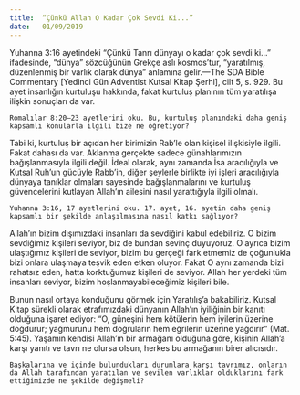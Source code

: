 ```yaml
---
title:  “Çünkü Allah O Kadar Çok Sevdi Ki...”
date:   01/09/2019
---
```


Yuhanna 3:16 ayetindeki “Çünkü Tanrı dünyayı o kadar çok sevdi ki...” ifadesinde, “dünya” sözcüğünün Grekçe aslı kosmos’tur, “yaratılmış, düzenlenmiş bir varlık olarak dünya” anlamına gelir.—The SDA Bible Commentary [Yedinci Gün Adventist Kutsal Kitap Şerhi], cilt 5, s. 929. Bu ayet insanlığın kurtuluşu hakkında, fakat kurtuluş planının tüm yaratılışa ilişkin sonuçları da var.

`Romalılar 8:20–23 ayetlerini oku. Bu, kurtuluş planındaki daha geniş kapsamlı konularla ilgili bize ne öğretiyor?`

Tabi ki, kurtuluş bir açıdan her birimizin Rab’le olan kişisel ilişkisiyle ilgili. Fakat dahası da var. Aklanma gerçekte sadece günahlarımızın bağışlanmasıyla ilgili değil. İdeal olarak, aynı zamanda İsa aracılığıyla ve Kutsal Ruh’un gücüyle Rabb’in, diğer şeylerle birlikte iyi işleri aracılığıyla dünyaya tanıklar olmaları sayesinde bağışlanmalarını ve kurtuluş güvencelerini kutlayan Allah’ın ailesini nasıl yarattığıyla ilgili olmalı.

`Yuhanna 3:16, 17 ayetlerini oku. 17. ayet, 16. ayetin daha geniş kapsamlı bir şekilde anlaşılmasına nasıl katkı sağlıyor?`

Allah’ın bizim dışımızdaki insanları da sevdiğini kabul edebiliriz. O bizim sevdiğimiz kişileri seviyor, biz de bundan sevinç duyuyoruz. O ayrıca bizim ulaştığımız kişileri de seviyor, bizim bu gerçeği fark etmemiz de çoğunlukla bizi onlara ulaşmaya teşvik eden etken oluyor. Fakat O aynı zamanda bizi rahatsız eden, hatta korktuğumuz kişileri de seviyor. Allah her yerdeki tüm insanları seviyor, bizim hoşlanmayabileceğimiz kişileri bile.

Bunun nasıl ortaya konduğunu görmek için Yaratılış’a bakabiliriz. Kutsal Kitap sürekli olarak etrafımızdaki dünyanın Allah’ın iyiliğinin bir kanıtı olduğuna işaret ediyor: “O, güneşini hem kötülerin hem iyilerin üzerine doğdurur; yağmurunu hem doğruların hem eğrilerin üzerine yağdırır” (Mat. 5:45). Yaşamın kendisi Allah’ın bir armağanı olduğuna göre, kişinin Allah’a karşı yanıtı ve tavrı ne olursa olsun, herkes bu armağanın birer alıcısıdır.

`Başkalarına ve içinde bulundukları durumlara karşı tavrımız, onların da Allah tarafından yaratılan ve sevilen varlıklar olduklarını fark ettiğimizde ne şekilde değişmeli?`